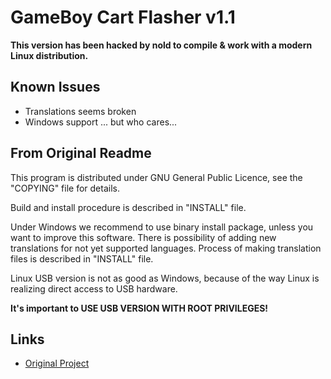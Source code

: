 # GameBoy Cart Flasher v1.1

**This version has been hacked by nold to compile & work with a modern Linux distribution.**

## Known Issues

 - Translations seems broken
 - Windows support ... but who cares...

## From Original Readme

This program is distributed under GNU General Public Licence, see the "COPYING" 
file for details.

Build and install procedure is described in "INSTALL" file.

Under Windows we recommend to use binary install package, unless you want to
improve this software. There is possibility of adding new translations for
not yet supported languages. Process of making translation files is described
in "INSTALL" file.

Linux USB version is not as good as Windows, because of the way Linux is 
realizing direct access to USB hardware.

**It's important to USE USB VERSION WITH ROOT PRIVILEGES!**

## Links
 - [Original Project](https://sourceforge.net/projects/gbcf/)
